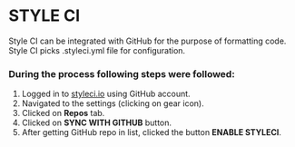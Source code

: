 # STYLE CI
Style CI can be integrated with GitHub for the purpose of formatting code. Style CI picks .styleci.yml file for configuration.

### During the process following steps were followed:
1. Logged in to [styleci.io](https://styleci.io/) using GitHub account.
2. Navigated to the settings (clicking on gear icon).
3. Clicked on **Repos** tab.
4. Clicked on **SYNC WITH GITHUB** button.
5. After getting GitHub repo in list, clicked the button **ENABLE STYLECI**.